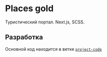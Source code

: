 # Places gold

Туристический портал. Next.js, SCSS.


## Разработка

Основной код находится в ветке [`project-code`](https://github.com/Artynskij/places/dev)





